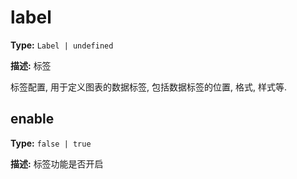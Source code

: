 # label

**Type:** `Label | undefined`

**描述:**
标签
  
  标签配置, 用于定义图表的数据标签, 包括数据标签的位置, 格式, 样式等.


## enable

**Type:** `false | true`

**描述:**
标签功能是否开启

